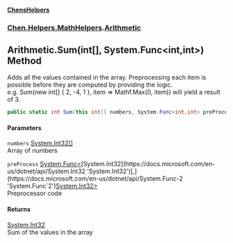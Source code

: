 
#### [ChensHelpers](./index 'index')

### [Chen.Helpers.MathHelpers](./Chen-Helpers-MathHelpers 'Chen.Helpers.MathHelpers').[Arithmetic](./Chen-Helpers-MathHelpers-Arithmetic 'Chen.Helpers.MathHelpers.Arithmetic')

## Arithmetic.Sum(int[], System.Func&lt;int,int&gt;) Method
Adds all the values contained in the array. Preprocessing each item is possible before they are computed by providing the logic.  
e.g. Sum(new int[] { 2, -4, 1 }, item => Mathf.Max(0, item)) will yield a result of 3.  
```csharp
public static int Sum(this int[] numbers, System.Func<int,int> preProcess=null);
```

#### Parameters
<a name='Chen-Helpers-MathHelpers-Arithmetic-Sum(int--_System-Func-int_int-)-numbers'></a>
`numbers` [System.Int32](https://docs.microsoft.com/en-us/dotnet/api/System.Int32 'System.Int32')[[]](https://docs.microsoft.com/en-us/dotnet/api/System.Array 'System.Array')  
Array of numbers  
  
<a name='Chen-Helpers-MathHelpers-Arithmetic-Sum(int--_System-Func-int_int-)-preProcess'></a>
`preProcess` [System.Func&lt;](https://docs.microsoft.com/en-us/dotnet/api/System.Func-2 'System.Func`2')[System.Int32](https://docs.microsoft.com/en-us/dotnet/api/System.Int32 'System.Int32')[,](https://docs.microsoft.com/en-us/dotnet/api/System.Func-2 'System.Func`2')[System.Int32](https://docs.microsoft.com/en-us/dotnet/api/System.Int32 'System.Int32')[&gt;](https://docs.microsoft.com/en-us/dotnet/api/System.Func-2 'System.Func`2')  
Preprocessor code  
  

#### Returns
[System.Int32](https://docs.microsoft.com/en-us/dotnet/api/System.Int32 'System.Int32')  
Sum of the values in the array  
